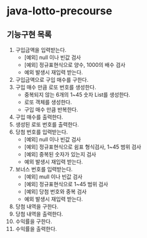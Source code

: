 # java-lotto-precourse

## 기능구현 목록
1. 구입금액을 입력받는다.
   - [예외] null 이나 빈값 검사
   - [예외] 정규표현식으로 양수, 1000의 배수 검사
   - 예외 발생시 재입력 받는다.
2. 구입금액으로 구입 매수를 구한다.
3. 구입 매수 만큼 로또 번호를 생성한다.
   - 중복되지 않는 6개의 1~45 숫자 List를 생성한다.
   - 로또 객체를 생성한다.
   - 구입 매수 만큼 반복한다.
4. 구입 매수를 출력한다.
5. 생성된 로또 번호를 출력한다.
6. 당첨 번호를 입력받는다.
    - [예외] null 이나 빈값 검사
    - [예외] 정규표현식으로 쉼표 형식검사, 1~45 범위 검사
    - [예외] 중복된 숫자가 있는지 검사
    - 예외 발생시 재입력 받는다.
7. 보너스 번호를 입력받는다.
    - [예외] mull 이나 빈값 검사
    - [예외] 정규표현식으로 1~45 범위 검사
    - [예외] 당첨 번호와 중복 검사
    - 예외 발생시 재입력 받는다.
8. 당첨 내역을 구한다.
9. 당첨 내역을 출력한다.
10. 수익률을 구한다.
11. 수익률을 출력한다.
